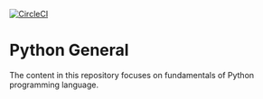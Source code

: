 
[![CircleCI](https://img.shields.io/circleci/project/github/ncar-hackathons/python-general/master.svg?style=for-the-badge&logo=circleci)](https://circleci.com/gh/ncar-hackathons/python-general)


# Python General 
The content in this repository focuses on fundamentals of Python programming language. 


